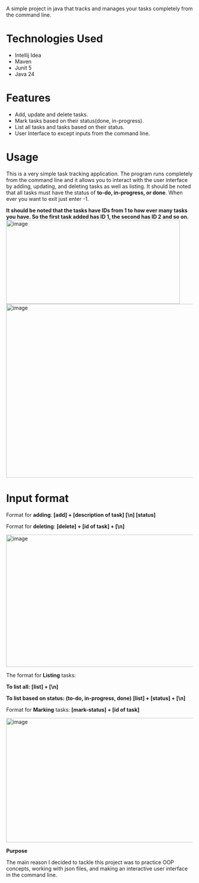 A simple project in java that tracks and manages your tasks completely from the command line.
# Technologies Used
* Intellij Idea
* Maven
* Junit 5
* Java 24
# Features
* Add, update and delete tasks.
* Mark tasks based on their status(done, in-progress).
* List all tasks and tasks based on their status.
* User Interface to except inputs from the command line.

# Usage
This is a very simple task tracking application. The program runs completely from the command line and it allows you to interact with the user interface by adding, updating, and deleting tasks as well as listing. It should be noted that all tasks must have the status of **to-do, in-progress, or done**. When ever you want to exit just enter -1. 

**It should be noted that the tasks have IDs from 1 to how ever many tasks you have. So the first task added has ID 1, the second has ID 2 and so on.**  
<img width="469" height="227" alt="image" src="https://github.com/user-attachments/assets/eabb745f-bb90-48be-863a-bf54f14aed9d" />
<img width="1647" height="469" alt="image" src="https://github.com/user-attachments/assets/1888e808-0e03-41c5-8f72-946b0e3ce83e" />  
# Input format  
 Format for **adding**: **[add] + [description of task] [\n] [status]**  

Format for **deleting**: **[delete] + [id of task] + [\n]**  
  
  <img width="1161" height="357" alt="image" src="https://github.com/user-attachments/assets/5d58e6fb-400f-4310-b3c2-c5637b8352f1" />

The format for **Listing** tasks:    

**To list all:** **[list] + [\n]**

**To list based on status: (to-do, in-progress, done)** **[list] + [status] + [\n]**  

Format for **Marking** tasks: **[mark-status] + [id of task]**  

<img width="1481" height="336" alt="image" src="https://github.com/user-attachments/assets/fbd32aaa-d70a-4a6f-8694-3136686c7c11" />  



**Purpose**

  The main reason I decided to tackle this project was to practice OOP concepts, working with json files, and making an interactive user interface in the command line.

